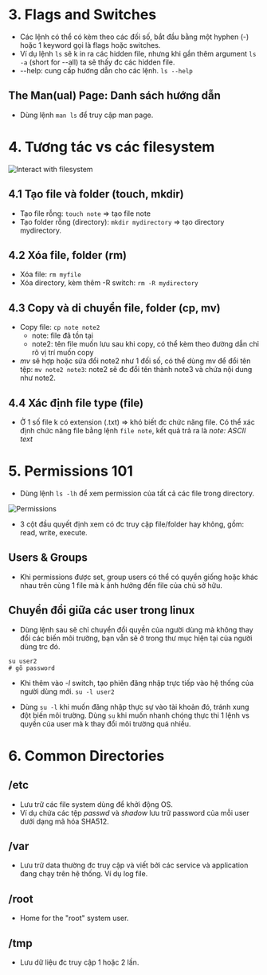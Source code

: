 # 3. Flags and Switches
- Các lệnh có thể có kèm theo các đối số, bắt đầu bằng một hyphen (-) hoặc 1 keyword gọi là flags hoặc switches.
- Ví dụ lệnh `ls` sẽ k in ra các hidden file, nhưng khi gắn thêm argument `ls -a` (short for --all) ta sẽ thấy đc các hidden file.
- --help: cung cấp hướng dẫn cho các lệnh. `ls --help`

## The Man(ual) Page: Danh sách hướng dẫn
- Dùng lệnh `man ls` để truy cập man page.

# 4. Tương tác vs các filesystem
![Interact with filesystem](../images/interact-filesystem.PNG)

## 4.1 Tạo file và folder (touch, mkdir)
- Tạo file rỗng: `touch note` => tạo file note
- Tạo folder rỗng (directory): `mkdir mydirectory` => tạo directory mydirectory.

## 4.2 Xóa file, folder (rm)
- Xóa file: `rm myfile`
- Xóa directory, kèm thêm -R switch: `rm -R mydirectory`

## 4.3 Copy và di chuyển file, folder (cp, mv)
- Copy file: `cp note note2`
	+ note: file đã tồn tại
	+ note2: tên file muốn lưu sau khi copy, có thể kèm theo đường dẫn chỉ rõ vị trí muốn copy
- *mv* sẽ hợp hoặc sửa đổi note2 như 1 đối số, có thể dùng mv để đổi tên tệp: `mv note2 note3`: note2 sẽ đc đổi tên thành note3 và chứa nội dung như note2.

## 4.4 Xác định file type (file)
- Ở 1 số file k có extension (.txt) => khó biết đc chức năng file. Có thể xác định chức năng file bằng lệnh `file note`, kết quả trả ra là *note: ASCII text*

# 5. Permissions 101
- Dùng lệnh `ls -lh` để xem permission của tất cả các file trong directory.

![Permissions](../images/permissions-101.PNG)

- 3 cột đầu quyết định xem có đc truy cập file/folder hay không, gồm: read, write, execute.

## Users & Groups
- Khi permissions được set, group users có thể có quyền giống hoặc khác nhau trên cùng 1 file mà k ảnh hưởng đến file của chủ sở hữu.

## Chuyển đổi giữa các user trong linux
- Dùng lệnh sau sẽ chỉ chuyển đổi quyền của người dùng mà không thay đổi các biến môi trường, bạn vẫn sẽ ở trong thư mục hiện tại của người dùng trc đó.
```
su user2
# gõ password
```

- Khi thêm vào *-l* switch, tạo phiên đăng nhập trực tiếp vào hệ thống của người dùng mới. 
`su -l user2`

- Dùng `su -l` khi muốn đăng nhập thực sự vào tài khoản đó, tránh xung đột biến môi trường. Dùng `su` khi muốn nhanh chóng thực thi 1 lệnh vs quyền của user mà k thay đổi môi trường quá nhiều.

# 6. Common Directories
## /etc
- Lưu trữ các file system dùng để khởi động OS.
- Ví dụ chứa các tệp *passwd* và *shadow* lưu trữ password của mỗi user dưới dạng mã hóa SHA512.

## /var
- Lưu trữ data thường đc truy cập và viết bởi các service và application đang chạy trên hệ thống. Ví dụ log file.

## /root
- Home for the "root" system user. 

## /tmp
- Lưu dữ liệu đc truy cập 1 hoặc 2 lần. 